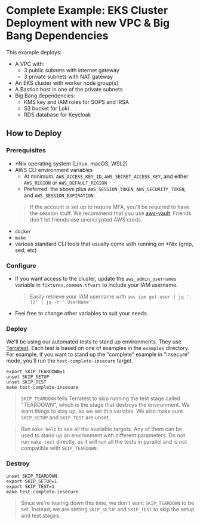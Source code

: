 # Complete Example: EKS Cluster Deployment with new VPC & Big Bang Dependencies

This example deploys:

- A VPC with:
  - 3 public subnets with internet gateway
  - 3 private subnets with NAT gateway
- An EKS cluster with worker node group(s)
- A Bastion host in one of the private subnets
- Big Bang dependencies:
  - KMS key and IAM roles for SOPS and IRSA
  - S3 bucket for Loki
  - RDS database for Keycloak

## How to Deploy

### Prerequisites

- *Nix operating system (Linux, macOS, WSL2)
- AWS CLI environment variables
  - At minimum: `AWS_ACCESS_KEY_ID`, `AWS_SECRET_ACCESS_KEY`, and either `AWS_REGION` or `AWS_DEFAULT_REGION`
  - Preferred: the above plus `AWS_SESSION_TOKEN`, `AWS_SECURITY_TOKEN`, and `AWS_SESSION_EXPIRATION`
  > If the account is set up to require MFA, you'll be required to have the session stuff. We recommend that you use [aws-vault](https://github.com/99designs/aws-vault). Friends don't let friends use unencrypted AWS creds.
- `docker`
- `make`
- various standard CLI tools that usually come with running on *Nix (grep, sed, etc)

### Configure

- If you want access to the cluster, update the `aws_admin_usernames` variable in `fixtures.common.tfvars` to include your IAM username.
  > Easily retrieve your IAM username with `aws iam get-user | jq '.[]' | jq -r '.UserName'`
- Feel free to change other variables to suit your needs.

### Deploy

We'll be using our automated tests to stand up environments. They use [Terratest](https://github.com/gruntwork-io/terratest). Each test is based on one of examples in the `examples` directory. For example, if you want to stand up the "complete" example in "insecure" mode, you'll run the `test-complete-insecure` target.

```shell
export SKIP_TEARDOWN=1
unset SKIP_SETUP
unset SKIP_TEST
make test-complete-insecure
```
> `SKIP_TEARDOWN` tells Terratest to skip running the test stage called "TEARDOWN", which is the stage that destroys the environment. We want things to stay up, so we set this variable. We also make sure `SKIP_SETUP` and `SKIP_TEST` are unset.

> Run `make help` to see all the available targets. Any of them can be used to stand up an environment with different parameters. Do not run `make test` directly, as it will run all the tests in parallel and is not compatible with `SKIP_TEARDOWN`.

### Destroy

```shell
unset SKIP_TEARDOWN
export SKIP_SETUP=1
export SKIP_TEST=1
make test-complete-insecure
```
> Since we're tearing down this time, we don't want `SKIP_TEARDOWN` to be set. Instead, we are setting `SKIP_SETUP` and `SKIP_TEST` to skip the setup and test stages.
